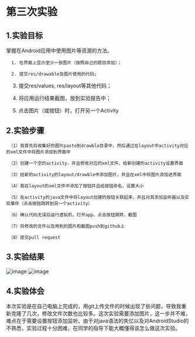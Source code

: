 # 第三次实验

## 1.实验目标
掌握在Android应用中使用图片等资源的方法。

      1. 在界面上显示至少一张图片（按照自己的题目添加）；
     
      2. 提交res/drawable及图片使用的代码;
      
      3. 提交res/values, res/layout等其他代码；
      
      4. 将应用运行结果截图，放到实验报告中；
      
      5. 点击图片（或按钮）时，打开另一个Activity

## 2.实验步骤
     （1）我首先将收集好的图片paste到drawble目录中，然后通过在layout中activity对应的xml文件中将图片添加到界面中
     
     （2）创建一个空的activity，并且修改对应的xml文件，给新创建的activity设置界面
     
     （3）给新的activity的layout/drawble中添加图片，并且在xml中将图片添加进界面
     
     （4）我在layout的xml文件中添加了按钮并且给按钮命名，设置大小
     
     （5）在activity的java文件中将layout创建的按钮关联起来，并且对其添加监听器以及实现事件（点击按钮跳转到另一个activity）
     
     （6）确认代码无误后运行虚拟机，打开app，点击按钮跳转，截图
     
     （7）将修改的文件以及用到的图片和截图push到github上
     
     （8）提交pull request

## 3.实验结果

![image](https://github.com/lin1472/android-labs-2018/blob/master/soft1614080902437/实验三截图更新2.png)
![image](https://github.com/lin1472/android-labs-2018/blob/master/soft1614080902437/实验三截图更新.png)
## 4.实验体会
本次实验是在自己电脑上完成的，用git上传文件的时候出现了些问题，导致我重新克隆了几次，修改文件次数也比较多。这次实验需要添加图片，这一步并不难，难点在于需要设置按钮添加监听。由于对java语法的失忆以及对AndroidStudio的不熟悉，实验过程十分困难，在同学的指导下能大概懂得该怎么做这次实验。
